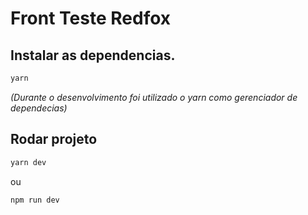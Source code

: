 # Front Teste Redfox

## Instalar as dependencias.

```bash
yarn
```
_(Durante o desenvolvimento foi utilizado o yarn como gerenciador de dependecias)_

## Rodar projeto

```bash
yarn dev
```

ou

```bash
npm run dev
```
